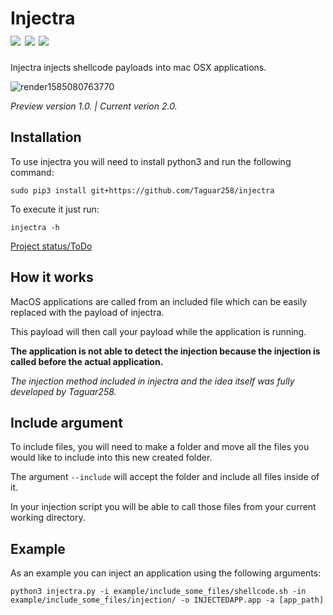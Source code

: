 # Injectra<br><img src="https://img.shields.io/badge/Language-Python3-blue"> <img src="https://img.shields.io/badge/Version-2.0-red"> <img src="https://img.shields.io/badge/Licence-MIT-yellowgreen">

Injectra injects shellcode payloads into mac OSX applications.


![render1585080763770](https://user-images.githubusercontent.com/36562445/77473525-e7c46d80-6e15-11ea-8fe8-235df7a24bb0.gif)

_Preview version 1.0. | Current verion 2.0._


## Installation
To use injectra you will need to install python3 and run the following command:

```sudo pip3 install git+https://github.com/Taguar258/injectra```

To execute it just run:

```injectra -h```

<a href="https://github.com/Taguar258/injectra/projects/1">Project status/ToDo</a>

## How it works
MacOS applications are called from an included file which can be easily replaced with the payload of injectra.

This payload will then call your payload while the application is running.

**The application is not able to detect the injection because the injection is called before the actual application.**

_The injection method included in injectra and the idea itself was fully developed by Taguar258._

## Include argument
To include files, you will need to make a folder and move all the files you would like to include into this new created folder.

The argument ```--include``` will accept the folder and include all files inside of it.

In your injection script you will be able to call those files from your current working directory.

## Example
As an example you can inject an application using the following arguments:

```python3 injectra.py -i example/include_some_files/shellcode.sh -in example/include_some_files/injection/ -o INJECTEDAPP.app -a [app_path]```
